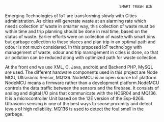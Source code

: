                                                         SMART TRASH BIN


Emerging Technologies of IoT are transforming slowly with Cities administration. As cities will generate waste at an alarming rate which needs collection of waste in smarter way, this collection of waste must be within time and trip planning should be done in real time, based on the status of waste. Earlier efforts were on collection of waste with smart bins but garbage collection to these places and plan trip in an optimal path and odour is not much considered. In this proposed IoT technology with management of waste, odour and trip management in cities is done, so that air pollution can be reduced along with optimized path for waste collection.

At the front end we use XML, C, Java, android and Backend PHP, MySQL are used. The different hardware components used in this project are Node MCU, Ultrasonic Sensor, MQ136. NodeMCU is an open source IoT platform. NodeMCU means a firmware rather than a development platform.NodeMCU controls the data traffic between the sensors and the firebase. It consists of analog and digital I/O
pins that communicate with the HCSR04 and MQ136. It is a microcontroller Unit based on the 12E version of the Esp-8266. Ultrasonic sensing is one of the best ways to sense proximity and detect levels of high reliability. MQ136 is used to detect the foul smell in the garbage.

